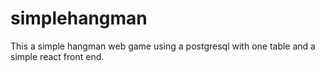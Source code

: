 # simplehangman

This a simple hangman web game using a postgresql with one table
and a simple react front end.
